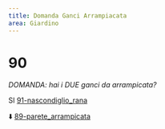 ```yaml
---
title: Domanda Ganci Arrampiacata
area: Giardino
---
```

# 90
_DOMANDA: hai i DUE ganci da arrampicata?_

SI [91-nascondiglio_rana](91-nascondiglio_rana.md)

⬇️ [89-parete_arrampicata](89-parete_arrampicata.md)
